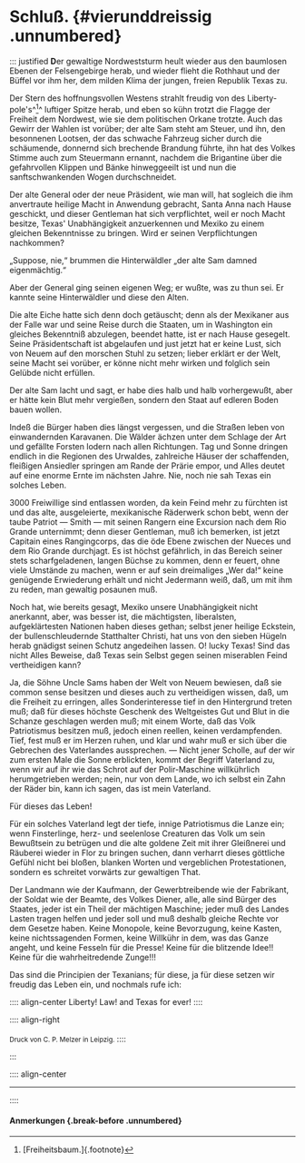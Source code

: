 # Schluß. {#vierunddreissig .unnumbered}

::: justified
**D**er gewaltige Nordweststurm heult wieder aus den baumlosen Ebenen der
Felsengebirge herab, und wieder flieht die Rothhaut und der Büffel vor ihm her,
dem milden Klima der jungen, freien Republik Texas zu.

Der Stern des hoffnungsvollen Westens strahlt freudig von des Liberty-pole's^[^3400]^
luftiger Spitze herab, und eben so kühn trotzt die Flagge der Freiheit dem
Nordwest, wie sie dem politischen Orkane trotzte. Auch das Gewirr der Wahlen ist
vorüber; der alte Sam steht am Steuer, und ihn, den besonnenen Lootsen, der das
schwache Fahrzeug sicher durch die schäumende, donnernd sich brechende Brandung
führte, ihn hat des Volkes Stimme auch zum Steuermann ernannt, nachdem die
Brigantine über die gefahrvollen Klippen und Bänke hinweggeeilt ist und nun die
sanftschwankenden Wogen durchschneidet.

Der alte General oder der neue Präsident, wie man will, hat sogleich die ihm
anvertraute heilige Macht in Anwendung gebracht, Santa Anna nach Hause
geschickt, und dieser Gentleman hat sich verpflichtet, weil er noch Macht
besitze, Texas' Unabhängigkeit anzuerkennen und Mexiko zu einem gleichen
Bekenntnisse zu bringen. Wird er seinen Verpflichtungen nachkommen?

„Suppose, nie,“ brummen die Hinterwäldler „der alte Sam damned eigenmächtig.“

Aber der General ging seinen eigenen Weg; er wußte, was zu thun sei. Er kannte
seine Hinterwäldler und diese den Alten.

Die alte Eiche hatte sich denn doch getäuscht; denn als der Mexikaner aus der
Falle war und seine Reise durch die Staaten, um in Washington ein gleiches
Bekenntniß abzulegen, beendet hatte, ist er nach Hause gesegelt. Seine
Präsidentschaft ist abgelaufen und just jetzt hat er keine Lust, sich von Neuem
auf den morschen Stuhl zu setzen; lieber erklärt er der Welt, seine Macht sei
vorüber, er könne nicht mehr wirken und folglich sein Gelübde nicht erfüllen.

Der alte Sam lacht und sagt, er habe dies halb und halb vorhergewußt, aber er
hätte kein Blut mehr vergießen, sondern den Staat auf edleren Boden bauen
wollen.

Indeß die Bürger haben dies längst vergessen, und die Straßen leben von
einwandernden Karavanen. Die Wälder ächzen unter dem Schlage der Art und
gefällte Forsten lodern nach allen Richtungen. Tag und Sonne dringen endlich in
die Regionen des Urwaldes, zahlreiche Häuser der schaffenden, fleißigen
Ansiedler springen am Rande der Prärie empor, und Alles deutet auf eine enorme
Ernte im nächsten Jahre. Nie, noch nie sah Texas ein solches Leben.

3000 Freiwillige sind entlassen worden, da kein Feind mehr zu fürchten ist und
das alte, ausgeleierte, mexikanische Räderwerk schon bebt, wenn der taube
Patriot — Smith — mit seinen Rangern eine Excursion nach dem Rio Grande
unternimmt; denn dieser Gentleman, muß ich bemerken, ist jetzt Capitain eines
Rangingcorps, das die öde Ebene zwischen der Nueces und dem Rio Grande
durchjagt. Es ist höchst gefährlich, in das Bereich seiner stets
scharfgeladenen, langen Büchse zu kommen, denn er feuert, ohne viele Umstände zu
machen, wenn er auf sein dreimaliges „Wer da!“ keine genügende Erwiederung
erhält und nicht Jedermann weiß, daß, um mit ihm zu reden, man gewaltig posaunen
muß.

Noch hat, wie bereits gesagt, Mexiko unsere Unabhängigkeit nicht anerkannt,
aber, was besser ist, die mächtigsten, liberalsten, aufgeklärtesten Nationen
haben dieses gethan; selbst jener heilige Eckstein, der bullenschleudernde
Statthalter Christi, hat uns von den sieben Hügeln herab gnädigst seinen Schutz
angedeihen lassen. O! lucky Texas! Sind das nicht Alles Beweise, daß Texas sein
Selbst gegen seinen miserablen Feind vertheidigen kann?

Ja, die Söhne Uncle Sams haben der Welt von Neuem bewiesen, daß sie common sense
besitzen und dieses auch zu vertheidigen wissen, daß, um die Freiheit zu
erringen, alles Sonderinteresse tief in den Hintergrund treten muß; daß für
dieses höchste Geschenk des Weltgeistes Gut und Blut in die Schanze geschlagen
werden muß; mit einem Worte, daß das Volk Patriotismus besitzen muß, jedoch
einen reellen, keinen verdampfenden. Tief, fest muß er im Herzen ruhen, und
klar und wahr muß er sich über die Gebrechen des Vaterlandes aussprechen. —
Nicht jener Scholle, auf der wir zum ersten Male die Sonne erblickten, kommt der
Begriff Vaterland zu, wenn wir auf ihr wie das Schrot auf der Polir-Maschine
willkührlich herumgetrieben werden; nein, nur von dem Lande, wo ich selbst ein
Zahn der Räder bin, kann ich sagen, das ist mein Vaterland.

Für dieses das Leben!

Für ein solches Vaterland legt der tiefe, innige Patriotismus die Lanze ein;
wenn Finsterlinge, herz- und seelenlose Creaturen das Volk um sein Bewußtsein zu
betrügen und die alte goldene Zeit mit ihrer Gleißnerei und Räuberei wieder in
Flor zu bringen suchen, dann verharrt dieses göttliche Gefühl nicht bei bloßen,
blanken Worten und vergeblichen Protestationen, sondern es schreitet vorwärts
zur gewaltigen That.

Der Landmann wie der Kaufmann, der Gewerbtreibende wie der Fabrikant, der Soldat
wie der Beamte, des Volkes Diener, alle, alle sind Bürger des Staates, jeder ist
ein Theil der mächtigen Maschine; jeder muß des Landes Lasten tragen helfen und
jeder soll und muß deshalb gleiche Rechte vor dem Gesetze haben. Keine Monopole,
keine Bevorzugung, keine Kasten, keine nichtssagenden Formen, keine Willkühr in
dem, was das Ganze angeht, und keine Fesseln für die Presse! Keine für die
blitzende Idee!! Keine für die wahrheitredende Zunge!!!

Das sind die Principien der Texanians; für diese, ja für diese setzen wir
freudig das Leben ein, und nochmals rufe ich:

:::: align-center
Liberty! Law! and Texas for ever!
::::

:::: align-right
<br /><br /><small>Druck von C. P. Melzer in Leipzig.</small>
::::

:::

:::: align-center
****
::::

#### **Anmerkungen** {.break-before .unnumbered}

[^3400]: [Freiheitsbaum.]{.footnote}
